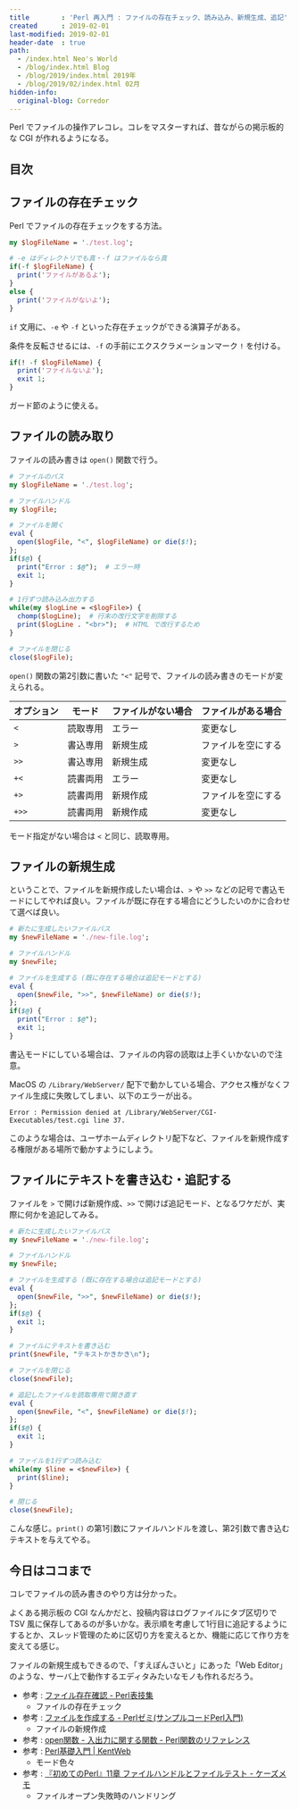 ```yaml
---
title        : 'Perl 再入門 : ファイルの存在チェック、読み込み、新規生成、追記'
created      : 2019-02-01
last-modified: 2019-02-01
header-date  : true
path:
  - /index.html Neo's World
  - /blog/index.html Blog
  - /blog/2019/index.html 2019年
  - /blog/2019/02/index.html 02月
hidden-info:
  original-blog: Corredor
---
```


Perl でファイルの操作アレコレ。コレをマスターすれば、昔ながらの掲示板的な CGI が作れるようになる。

## 目次

## ファイルの存在チェック

Perl でファイルの存在チェックをする方法。

```perl
my $logFileName = './test.log';

# -e はディレクトリでも真・-f はファイルなら真
if(-f $logFileName) {
  print('ファイルがあるよ');
}
else {
  print('ファイルがないよ');
}
```

`if` 文用に、`-e` や `-f` といった存在チェックができる演算子がある。

条件を反転させるには、`-f` の手前にエクスクラメーションマーク `!` を付ける。

```perl
if(! -f $logFileName) {
  print('ファイルないよ');
  exit 1;
}
```

ガード節のように使える。

## ファイルの読み取り

ファイルの読み書きは `open()` 関数で行う。

```perl
# ファイルのパス
my $logFileName = './test.log';

# ファイルハンドル
my $logFile;

# ファイルを開く
eval {
  open($logFile, "<", $logFileName) or die($!);
};
if($@) {
  print("Error : $@");  # エラー時
  exit 1;
}

# 1行ずつ読み込み出力する
while(my $logLine = <$logFile>) {
  chomp($logLine);  # 行末の改行文字を削除する
  print($logLine . "<br>");  # HTML で改行するため
}

# ファイルを閉じる
close($logFile);
```

`open()` 関数の第2引数に書いた `"<"` 記号で、ファイルの読み書きのモードが変えられる。

| オプション | モード   | ファイルがない場合 | ファイルがある場合 |
|------------|----------|--------------------|--------------------|
| `<`        | 読取専用 | エラー             | 変更なし           |
| `>`        | 書込専用 | 新規生成           | ファイルを空にする |
| `>>`       | 書込専用 | 新規生成           | 変更なし           |
| `+<`       | 読書両用 | エラー             | 変更なし           |
| `+>`       | 読書両用 | 新規作成           | ファイルを空にする |
| `+>>`      | 読書両用 | 新規作成           | 変更なし           |

モード指定がない場合は `<` と同じ、読取専用。

## ファイルの新規生成

ということで、ファイルを新規作成したい場合は、`>` や `>>` などの記号で書込モードにしてやれば良い。ファイルが既に存在する場合にどうしたいのかに合わせて選べば良い。

```perl
# 新たに生成したいファイルパス
my $newFileName = './new-file.log';

# ファイルハンドル
my $newFile;

# ファイルを生成する (既に存在する場合は追記モードとする)
eval {
  open($newFile, ">>", $newFileName) or die($!);
};
if($@) {
  print("Error : $@");
  exit 1;
}
```

書込モードにしている場合は、ファイルの内容の読取は上手くいかないので注意。

MacOS の `/Library/WebServer/` 配下で動かしている場合、アクセス権がなくファイル生成に失敗してしまい、以下のエラーが出る。

```
Error : Permission denied at /Library/WebServer/CGI-Executables/test.cgi line 37.
```

このような場合は、ユーザホームディレクトリ配下など、ファイルを新規作成する権限がある場所で動かすようにしよう。

## ファイルにテキストを書き込む・追記する

ファイルを `>` で開けば新規作成、`>>` で開けば追記モード、となるワケだが、実際に何かを追記してみる。

```perl
# 新たに生成したいファイルパス
my $newFileName = './new-file.log';

# ファイルハンドル
my $newFile;

# ファイルを生成する (既に存在する場合は追記モードとする)
eval {
  open($newFile, ">>", $newFileName) or die($!);
};
if($@) {
  exit 1;
}

# ファイルにテキストを書き込む
print($newFile, "テキストかきかき\n");

# ファイルを閉じる
close($newFile);

# 追記したファイルを読取専用で開き直す
eval {
  open($newFile, "<", $newFileName) or die($!);
};
if($@) {
  exit 1;
}

# ファイルを1行ずつ読み込む
while(my $line = <$newFile>) {
  print($line);
}

# 閉じる
close($newFile);
```

こんな感じ。`print()` の第1引数にファイルハンドルを渡し、第2引数で書き込むテキストを与えてやる。

## 今日はココまで

コレでファイルの読み書きのやり方は分かった。

よくある掲示板の CGI なんかだと、投稿内容はログファイルにタブ区切りで TSV 風に保存してあるのが多いかな。表示順を考慮して1行目に追記するようにするとか、スレッド管理のために区切り方を変えるとか、機能に応じて作り方を変えてる感じ。

ファイルの新規生成もできるので、「すえぽんさいと」にあった「Web Editor」のような、サーバ上で動作するエディタみたいなモノも作れるだろう。

- 参考 : [ファイル存在確認 - Perl表技集](http://www2u.biglobe.ne.jp/~MAS/perl/waza/filee.html)
  - ファイルの存在チェック
- 参考 : [ファイルを作成する - Perlゼミ(サンプルコードPerl入門)](http://d.hatena.ne.jp/perlcodesample/20080519/1211252829)
  - ファイルの新規作成
- 参考 : [open関数 - 入出力に関する関数 - Perl関数のリファレンス](https://www.javadrive.jp/perlfunc/io/index1.html)
- 参考 : [Perl基礎入門 | KentWeb](http://www.kent-web.com/perl/chap6.html)
  - モード色々
- 参考 : [『初めてのPerl』11章 ファイルハンドルとファイルテスト - ケーズメモ](http://d.hatena.ne.jp/ksmemo/20070515/p2)
  - ファイルオープン失敗時のハンドリング
